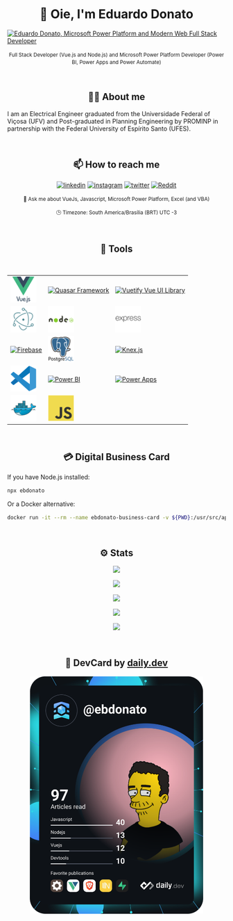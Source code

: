 <p>
    <h1 align="center">
        <b>
            👋 Oie, I'm Eduardo Donato
        </b>
    </h1>
</p>

[![Eduardo Donato, Microsoft Power Platform and Modern Web Full Stack Developer](https://pimp-my-readme.webapp.io/pimp-my-readme/wavy-banner?subtitle=Microsoft%20Power%20Platform%20and%20Modern%20Web%20Full%20Stack%20Developer&title=ebdonato)](https://pimp-my-readme.webapp.io)

<p align="center">
    <small>
        Full Stack Developer (Vue.js and Node.js) and Microsoft Power Platform Developer (Power BI, Power Apps and Power Automate)
    </small>
</p>

<br/>

<p>
    <h2 align="center">
        <b>
            🙍‍♂️ About me
        </b>
    </h2>
</p>

I am an Electrical Engineer graduated from the Universidade Federal of Viçosa (UFV) and Post-graduated in Planning Engineering by PROMINP in partnership with the Federal University of Espírito Santo (UFES).

<br/>

<p>
    <h2 align="center">
        <b>
            📫 How to reach me
        </b>
    </h2>
</p>

<p align="center">
    <a href="https://www.linkedin.com/in/ebdonato/" target="_blank"><img src='https://pimp-my-readme.webapp.io/pimp-my-readme/social-media?social=LinkedIn' alt='linkedin' height='60'></a>
    <a href="https://www.instagram.com/ebdonato/" target="_blank"><img src='https://pimp-my-readme.webapp.io/pimp-my-readme/social-media?social=Instagram' alt='instagram' height='60'></a>
    <a href="https://twitter.com/ebdonato" target="_blank"><img src='https://pimp-my-readme.webapp.io/pimp-my-readme/social-media?social=Twitter' alt='twitter' height='60'></a>
    <a href="https://www.reddit.com/user/ebdonato" target="_blank"><img src='https://pimp-my-readme.webapp.io/pimp-my-readme/social-media?social=Reddit' alt='Reddit' height='60'></a>
</p>

<p align="center">
    <small>
        💬 Ask me about VueJs, Javascript, Microsoft Power Platform, Excel (and VBA)
    </small>
</p>

<p align="center">
    <small>
        🕒 Timezone: South America/Brasília (BRT) UTC -3
    </small>
</p>

<br/>

<p>
    <h2 align="center">
        <b>
            🧰 Tools
        </b>
    </h2>
</p>

<br/>

<table border="0" cellpadding="5" cellspacing="15" align="center">
	<tbody>
		<tr>
			<td><a href="https://vuejs.org" target="_blank"><img src="https://raw.githubusercontent.com/devicons/devicon/master/icons/vuejs/vuejs-original-wordmark.svg" alt='Vue.js' height='60'></a></td>
			<td><a href="https://quasar.dev/" target="_blank"><img src="https://cdn.quasar.dev/logo/svg/quasar-logo.svg" alt='Quasar Framework' height='60'></a></td>
			<td><a href="https://vuetifyjs.com/" target="_blank"><img src="https://bestofjs.org/logos/vuetify.svg" alt='Vuetify Vue UI Library' height='60'></a></td>
		</tr>
		<tr>
			<td><a href="https://www.electronjs.org" target="_blank"><img src="https://raw.githubusercontent.com/devicons/devicon/master/icons/electron/electron-original.svg" alt='Electron' height='60'></a></td>
			<td><a href="https://nodejs.org" target="_blank"><img src="https://raw.githubusercontent.com/devicons/devicon/master/icons/nodejs/nodejs-original-wordmark.svg" alt=' Node.js' height='60'></a></td>
			<td><a href="https://expressjs.com" target="_blank"><img src="https://raw.githubusercontent.com/devicons/devicon/master/icons/express/express-original-wordmark.svg" alt='Express' height='60'></a></td>
		</tr>
		<tr>
			<td><a href="https://firebase.google.com/" target="_blank"><img src="https://www.vectorlogo.zone/logos/firebase/firebase-icon.svg" alt='Firebase' height='60'></a></td>
			<td><a href="https://www.postgresql.org" target="_blank"><img src="https://raw.githubusercontent.com/devicons/devicon/master/icons/postgresql/postgresql-original-wordmark.svg" alt='PostgreSQL' height='60'></a></td>
			<td><a href="https://knexjs.org" target="_blank"><img src="https://github.com/knex/documentation/raw/gh-pages/assets/favicons/android-chrome-192x192.png" alt='Knex.js' height='60'></a></td>
		</tr>
        <tr>
			<td><a href="https://code.visualstudio.com/" target="_blank"><img src="https://raw.githubusercontent.com/devicons/devicon/master/icons/vscode/vscode-original.svg" alt='VS Code' height='60'></a></td>
            <td><a href="https://powerbi.microsoft.com/" target="_blank"><img src="https://img.icons8.com/color/48/000000/power-bi.png" alt='Power BI' height='60'></a></td>
            <td><a href="https://powerapps.microsoft.com/" target="_blank"><img src="https://img.icons8.com/fluency/48/000000/microsoft-power-apps-2020.png" alt='Power Apps' height='60'></a></td>
		</tr>
        <tr>
            <td><a href="https://www.docker.com/" target="_blank"><img src="https://raw.githubusercontent.com/devicons/devicon/master/icons/docker/docker-original.svg" alt='Javascript' height='60'></a></td>
            <td><a href="https://developer.mozilla.org/en-US/docs/Web/JavaScript" target="_blank"><img src="https://raw.githubusercontent.com/devicons/devicon/master/icons/javascript/javascript-original.svg" alt='Javascript' height='60'></a></td>
            <td></td>
        </tr>
	</tbody>
</table>

<br/>

<p>
    <h2 align="center">
        <b>
            💳 Digital Business Card
        </b>
    </h2>
</p>

If you have Node.js installed:

```bash
npx ebdonato
```

Or a Docker alternative:

```bash
docker run -it --rm --name ebdonato-business-card -v ${PWD}:/usr/src/app -w /usr/src/app node:14 npx ebdonato
```

<br/>

<p>
    <h2 align="center">
        <b>
            ⚙ Stats
        </b>
    </h2>
</p>

<p align="center">
    <img src="https://gpvc.arturio.dev/ebdonato" />
</p>

<p align="center">
    <img src="https://github-readme-stats.vercel.app/api?username=ebdonato&theme=merko&show_icons=true" width="450"/>
</p>

<p align="center">
    <img src="https://github-readme-stats.vercel.app/api/top-langs/?username=ebdonato&layout=compact&theme=merko" width="450" />
</p>

<p align="center">
    <img src="https://github-readme-stats.vercel.app/api/wakatime?username=ebdonato&theme=merko" width="450" />
</p>

<p align="center">
    <img src="https://activity-graph.herokuapp.com/graph?username=ebdonato" />
</p>

<br />

<p>
    <h2 align="center">
        <b>
            📖 DevCard by <a href="https://app.daily.dev/" target="_blank">daily.dev</a>
        </b>
    </h2>
</p>

<p align="center">
    <a href="https://app.daily.dev/DailyDevTips" target="_blank"><img src="https://github.com/ebdonato/ebdonato/blob/main/devcard.svg" width="400" alt="Eduardo Donato's Dev Card"/></a>
</p>
